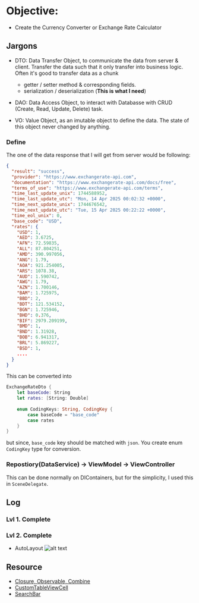 # Objective: 

* Create the Currency Converter or Exchange Rate Calculator

## Jargons
* DTO: Data Transfer Object, to communicate the data from server & client. Transfer the data such that it only transfer into business logic. Often it's good to transfer data as a chunk
    - getter / setter method & corresponding fields.
    - serialization / deserialization (**This is what I need**)

* DAO: Data Access Object, to interact with Databasse with CRUD (Create, Read, Update, Delete) task.

* VO: Value Object, as an imutable object to define the data. The state of this object never changed by anything.

### Define 
The one of the data response that I will get from server would be following:

```json
{
  "result": "success",
  "provider": "https://www.exchangerate-api.com",
  "documentation": "https://www.exchangerate-api.com/docs/free",
  "terms_of_use": "https://www.exchangerate-api.com/terms",
  "time_last_update_unix": 1744588952,
  "time_last_update_utc": "Mon, 14 Apr 2025 00:02:32 +0000",
  "time_next_update_unix": 1744676542,
  "time_next_update_utc": "Tue, 15 Apr 2025 00:22:22 +0000",
  "time_eol_unix": 0,
  "base_code": "USD",
  "rates": {
    "USD": 1,
    "AED": 3.6725,
    "AFN": 72.59835,
    "ALL": 87.804251,
    "AMD": 390.997056,
    "ANG": 1.79,
    "AOA": 921.254005,
    "ARS": 1078.38,
    "AUD": 1.590742,
    "AWG": 1.79,
    "AZN": 1.700146,
    "BAM": 1.725975,
    "BBD": 2,
    "BDT": 121.534152,
    "BGN": 1.725946,
    "BHD": 0.376,
    "BIF": 2979.209199,
    "BMD": 1,
    "BND": 1.31928,
    "BOB": 6.941317,
    "BRL": 5.869227,
    "BSD": 1,
    ....
  }
}
```

This can be converted into

```swift
ExchangeRateDto {
    let baseCode: String
    let rates: [String: Double]
    
    enum CodingKeys: String, CodingKey {
        case baseCode = "base_code"
        case rates
    }
}
```

but since, `base_code` key should be matched with `json`. You create enum `CodingKey` type for conversion.

### Repostiory(DataService) -> ViewModel -> ViewController
This can be done normally on DIContainers, but for the simplicity, I used this in `SceneDelegate`.

## Log
### Lvl 1. Complete

### Lvl 2. Complete
* AutoLayout
![alt text](<Resource/Screen Recording 2025-04-17 at 1.16.52 AM.gif>)


## Resource
* [Closure, Observable, Combine](https://ios-daniel-yang.tistory.com/entry/iOSSwift-Data-Binding%EC%97%90-%EB%8C%80%ED%95%98%EC%97%AC-%EC%95%8C%EC%95%84%EB%B3%B4%EC%9E%90-Closure-Observable-Combine-MVVM)
* [CustomTableViewCell](https://ios-development.tistory.com/1753)
* [SearchBar](https://zeddios.tistory.com/1196)
